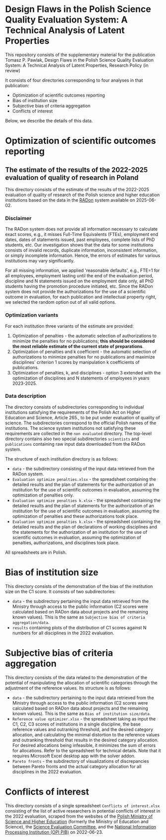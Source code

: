 # Design Flaws in the Polish Science Quality Evaluation System: A Technical Analysis of Latent Properties

This repository consists of the supplementary material for the publication
Tomasz P. Pawlak, Design Flaws in the Polish Science Quality Evaluation System: A Technical Analysis of Latent Properties,
Research Policy (in review)

It consists of four directories corresponding to four analyses in that publication:

* Optimization of scientific outcomes reporting
* Bias of institution size
* Subjective bias of criteria aggregation
* Conflicts of interest

Below, we describe the details of this data.

# Optimization of scientific outcomes reporting

## The estimate of the results of the 2022-2025 evaluation of quality of research in Poland

This directory consists of the estimate of the results of the 2022-2025 evaluation of quality of research of the Polish
science and higher education institutions based on the data in the [RADon](https://radon.nauka.gov.pl) system available
on 2025-06-02.

### Disclaimer

The RADon system does not provide all information necessary to calculate exact scores, e.g., it misses Full-Time
Equivalents (FTEs), employment end dates, dates of statements issued, past employees, complete lists of PhD students,
etc. Our investigation shows that the data for some institutions consists of invalid records, duplicate information,
inconsistent information, or simply incomplete information. Hence, the errors of estimates for various institutions may
vary significantly.

For all missing information, we applied 'reasonable defaults', e.g., FTE=1 for all employees, employment lasting until
the end of the evaluation period, discipline and N statements issued on the employment date only, all PhD students
having the promotion procedure initiated, etc. Since the RADon system does not provide the authorizations for the use
of a scientific outcome in evaluation, for each publication and intellectual property right, we selected the random
option out of all valid options.

### Optimization variants

For each institution three variants of the estimate are provided:

1. Optimization of penalties - the automatic selection of authorizations to minimize the penalties for no publications;
   **this should be considered the most reliable estimate of the current state of preparations**.
2. Optimization of penalties and k coefficient - the automatic selection of authorizations to minimize penalties for
   no publications and maximize disciplines' criterion 1 scores by manipulation k coefficients of publications.
3. Optimization of penalties, k, and disciplines - option 3 extended with the optimization of disciplines and N
   statements of employees in years 2023-2025.

### Data description

The directory consists of subdirectories corresponding to individual institutions satisfying the requirements of the
Polish Act on Higher Education and Science, Article 265., to be put under evaluation of quality of science. The 
subdirectories correspond to the official Polish names of the institutions. The science system institutions not 
satisfying these requirements are collected in the `non evaluated` directory.
The top-level directory contains also two special subdirectories `scientists` and `publications` containing raw input 
data downloaded from the RADon system.

The structure of each institution directory is as follows:

* `data` - the subdirectory consisting of the input data retrieved from the RADon system.
* `Evaluation optimize penalties.xlsx` - the spreadsheet containing the detailed results and the plan of statements 
   for the authorization of an institution for the use of scientific outcomes in evaluation, assuming the optimization 
   of penalties only.
* `Evaluation optimize penalties k.xlsx` - the spreadsheet containing the detailed results and the plan of statements
  for the authorization of an institution for the use of scientific outcomes in evaluation, assuming the optimization
  of penalties and these authorizations took place.
* `Evaluation optimize penalties k.xlsx` - the spreadsheet containing the detailed results and the plan of declarations 
  of working disciplines and the statements for the authorization of an institution for the use of scientific outcomes 
  in evaluation, assuming the optimization of penalties, authorizations, and disciplines took place.

All spreadsheets are in Polish.
  
# Bias of institution size

This directory consists of the demonstration of the bias of the institution size on the C1 score. It consists of two 
subdirectories:

* `data` - the subdirectory pertaining the input data retrieved from the Ministry through access to the public information 
  (C2 scores were calculated based on RADon data about projects and the remaining known values). This is the same as
  `Subjective bias of criteria aggregation/data`.
* `results` containing plots of the distribution of C1 scores against N numbers for all disciplines in the 2022 evaluation.

# Subjective bias of criteria aggregation

This directory consists of the data related to the demonstration of the potential of manipulating the allocation of 
scientific categories through the adjustment of the reference values. Its structure is as follows:

* `data` - the subdirectory pertaining to the input data retrieved from the Ministry through access to the public information
(C2 scores were calculated based on RADon data about projects and the remaining known values). This is the same as 
`Bias of institution size/data`.
* `Reference value optimizer.xlsx` - the spreadsheet taking as input the C1, C2, C3 scores of institutions in a single 
  discipline, the base reference values and outranking threshold, and the desired category allocation, and calculating 
  the minimal distortion to the reference values and outranking threshold that results in the desired category allocation.
  For desired allocations being infeasible, it minimizes the sum of errors for allocations. Refer to the spreadsheet 
  for technical details. Note that it requires Microsoft Excel desktop app with the solver addon.
* `Pareto fronts` - the subdirectory of visualizations of discrepancies between Pareto fronts and the actual category
  allocation for all disciplines in the 2022 evaluation.


# Conflicts of interest

This directory consists of a single spreadsheet `Conflicts of interest.xlsx` consisting of the list of active researchers 
in potential conflicts of interest in the 2022 evaluation, scraped from the websites of 
the [Polish Ministry of Science and Higher Education](https://www.gov.pl/web/science) (formerly the Ministry of Education and Science), 
the [Science Evaluation Committee](https://www.gov.pl/web/nauka/sklad-komisji-ewaluacji-nauki-w-kadencji-2019-2022), 
and the [National Information Processing Institution (OPI PIB)](https://opi.org.pl/en/) on 2022-06-23.

